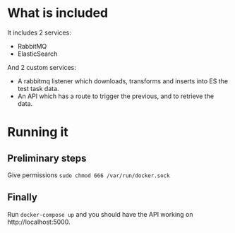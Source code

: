 # What is included
It includes 2 services:
* RabbitMQ
* ElasticSearch

And 2 custom services:
* A rabbitmq listener which downloads, transforms and inserts into ES the test task data.
* An API which has a route to trigger the previous, and to retrieve the data.

# Running it

## Preliminary steps
Give permissions `sudo chmod 666 /var/run/docker.sock`

## Finally
Run `docker-compose up` and you should have the API working on http://localhost:5000.